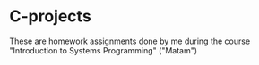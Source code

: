 # C-projects
These are homework assignments done by me during the course "Introduction to Systems Programming" ("Matam")
